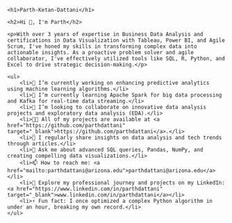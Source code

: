 <!DOCTYPE html>
<html lang="en">

<head>
    <meta charset="UTF-8">
    <meta name="viewport" content="width=device-width, initial-scale=1.0">
    <title>Parth-Ketan-Dattani</title>
</head>

<body>

    <h1>Parth-Ketan-Dattani</h1>

    <h2>Hi 👋, I'm Parth</h2>

    <p>With over 3 years of expertise in Business Data Analysis and certifications in Data Visualization with Tableau, Power BI, and Agile Scrum, I've honed my skills in transforming complex data into actionable insights. As a proactive problem solver and agile collaborator, I've effectively utilized tools like SQL, R, Python, and Excel to drive strategic decision-making.</p>

    <ul>
        <li>🔭 I’m currently working on enhancing predictive analytics using machine learning algorithms.</li>
        <li>🌱 I’m currently learning Apache Spark for big data processing and Kafka for real-time data streaming.</li>
        <li>👯 I’m looking to collaborate on innovative data analysis projects and exploratory data analysis (EDA).</li>
        <li>👨‍💻 All of my projects are available at <a href="https://github.com/parthdattani" target="_blank">https://github.com/parthdattani</a>.</li>
        <li>📝 I regularly share insights on data analysis and tech trends through articles.</li>
        <li>💬 Ask me about advanced SQL queries, Pandas, NumPy, and creating compelling data visualizations.</li>
        <li>📫 How to reach me: <a href="mailto:parthdattani@arizona.edu">parthdattani@arizona.edu</a></li>
        <li>📄 Explore my professional journey and projects on my LinkedIn: <a href="https://www.linkedin.com/in/parthdattani" target="_blank">www.linkedin.com/in/parthdattani</a></li>
        <li>⚡ Fun fact: I once optimized a complex Python algorithm in under an hour, breaking my own record.</li>
    </ul>

</body>

</html>

